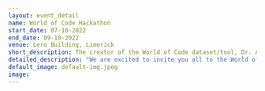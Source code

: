 ```yaml
---
layout: event_detail
name: World of Code Hackathon
start_date: 07-10-2022
end_date: 09-10-2022
venue: Lero Building, Limerick
short_description: The creator of the World of Code dataset/tool, Dr. Audris Mockus, will be visiting Ireland for organizing the hackathon. The event is open to students at all levels, postdocs, faculties, and everyone else who is interested.
detailed_description: "We are excited to invite you all to the World of Code Hackathon, due to take place between October 7-9. The creator of the World of Code dataset/tool, Dr. Audris Mockus, will be visiting Ireland for organizing the hackathon. The event is open to students at all levels, postdocs, faculties, and everyone else who is interested. Participants in previous events include faculty members in various universities including CMU, University of Auckland (New Zealand), and employees of companies like GitHub. All you need is basic knowledge of some shell commands and/or Python. As an additional incentive for participation, World of Code is featured in the 'mining challenge' track of the Mining Software Repositories (MSR) conference, 2023. So, the participants will have a higher chance of being able to publish the work they do in the hackathon in this track. See details - <https://conf.researchr.org/track/msr-2023/msr-2023-mining-challenge#Call-for-Mining-Challenge-Papers>. Please fill out this form so that we know you are interested: <https://forms.gle/u1B9wC2jHoNHoHKDA>. See more details on World of Code - <https://worldofcode.org/>."
default_image: default-img.jpeg
image:
---
```

